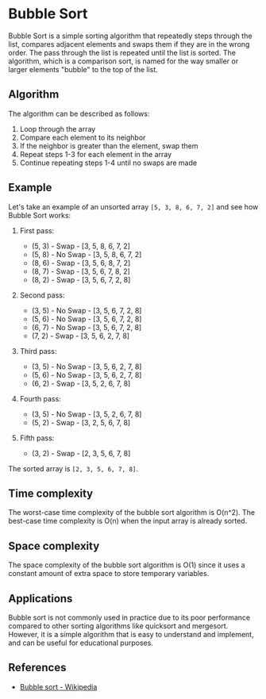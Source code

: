 # Bubble Sort

Bubble Sort is a simple sorting algorithm that repeatedly steps through the list, compares adjacent elements and swaps them if they are in the wrong order. The pass through the list is repeated until the list is sorted. The algorithm, which is a comparison sort, is named for the way smaller or larger elements "bubble" to the top of the list.

## Algorithm

The algorithm can be described as follows:

1. Loop through the array
2. Compare each element to its neighbor
3. If the neighbor is greater than the element, swap them
4. Repeat steps 1-3 for each element in the array
5. Continue repeating steps 1-4 until no swaps are made

## Example

Let's take an example of an unsorted array `[5, 3, 8, 6, 7, 2]` and see how Bubble Sort works:

1. First pass:
   - (5, 3) - Swap - [3, 5, 8, 6, 7, 2]
   - (5, 8) - No Swap - [3, 5, 8, 6, 7, 2]
   - (8, 6) - Swap - [3, 5, 6, 8, 7, 2]
   - (8, 7) - Swap - [3, 5, 6, 7, 8, 2]
   - (8, 2) - Swap - [3, 5, 6, 7, 2, 8]

2. Second pass:
   - (3, 5) - No Swap - [3, 5, 6, 7, 2, 8]
   - (5, 6) - No Swap - [3, 5, 6, 7, 2, 8]
   - (6, 7) - No Swap - [3, 5, 6, 7, 2, 8]
   - (7, 2) - Swap - [3, 5, 6, 2, 7, 8]

3. Third pass:
   - (3, 5) - No Swap - [3, 5, 6, 2, 7, 8]
   - (5, 6) - No Swap - [3, 5, 6, 2, 7, 8]
   - (6, 2) - Swap - [3, 5, 2, 6, 7, 8]

4. Fourth pass:
   - (3, 5) - No Swap - [3, 5, 2, 6, 7, 8]
   - (5, 2) - Swap - [3, 2, 5, 6, 7, 8]

5. Fifth pass:
   - (3, 2) - Swap - [2, 3, 5, 6, 7, 8]

The sorted array is `[2, 3, 5, 6, 7, 8]`.

## Time complexity

The worst-case time complexity of the bubble sort algorithm is O(n^2). The best-case time complexity is O(n) when the input array is already sorted.

## Space complexity

The space complexity of the bubble sort algorithm is O(1) since it uses a constant amount of extra space to store temporary variables.

## Applications

Bubble sort is not commonly used in practice due to its poor performance compared to other sorting algorithms like quicksort and mergesort. However, it is a simple algorithm that is easy to understand and implement, and can be useful for educational purposes.

## References

- [Bubble sort - Wikipedia](https://en.wikipedia.org/wiki/Bubble_sort)
